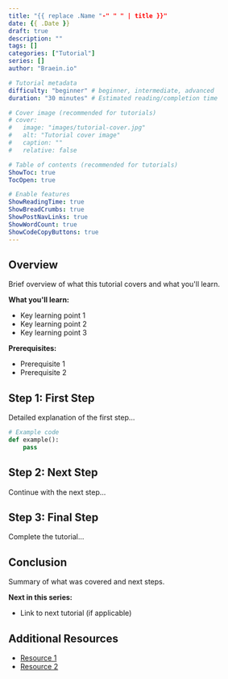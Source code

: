 ```yaml
---
title: "{{ replace .Name "-" " " | title }}"
date: {{ .Date }}
draft: true
description: ""
tags: []
categories: ["Tutorial"]
series: []
author: "Braein.io"

# Tutorial metadata
difficulty: "beginner" # beginner, intermediate, advanced
duration: "30 minutes" # Estimated reading/completion time

# Cover image (recommended for tutorials)
# cover:
#   image: "images/tutorial-cover.jpg"
#   alt: "Tutorial cover image"
#   caption: ""
#   relative: false

# Table of contents (recommended for tutorials)
ShowToc: true
TocOpen: true

# Enable features
ShowReadingTime: true
ShowBreadCrumbs: true
ShowPostNavLinks: true
ShowWordCount: true
ShowCodeCopyButtons: true
---
```


## Overview

Brief overview of what this tutorial covers and what you'll learn.

**What you'll learn:**
- Key learning point 1
- Key learning point 2
- Key learning point 3

**Prerequisites:**
- Prerequisite 1
- Prerequisite 2

## Step 1: First Step

Detailed explanation of the first step...

```python
# Example code
def example():
    pass
```

## Step 2: Next Step

Continue with the next step...

## Step 3: Final Step

Complete the tutorial...

## Conclusion

Summary of what was covered and next steps.

**Next in this series:**
- Link to next tutorial (if applicable)

## Additional Resources

- [Resource 1](#)
- [Resource 2](#)
